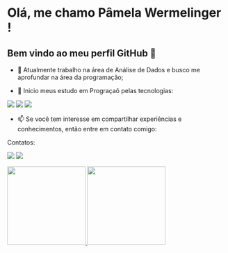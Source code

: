 # Olá, me chamo Pâmela Wermelinger ! 
## Bem vindo ao meu perfil GitHub 👋

- 🔭 Atualmente trabalho na área de Análise de Dados e busco me aprofundar
na área da programação;

- 🌱 Inicio meus estudo em Prograçaõ pelas tecnologias:

<div>
  <img src="https://img.shields.io/badge/HTML-239120?style=for-the-badge&logo=html5&logoColor=white">
  <img src="https://img.shields.io/badge/CSS-239120?&style=for-the-badge&logo=css3&logoColor=white">
  <img src="https://img.shields.io/badge/JavaScript-F7DF1E?style=for-the-badge&logo=javascript&logoColor=black">
</div>




- 📫 Se você tem interesse em compartilhar experiências e conhecimentos, então entre em contato comigo:

Contatos:

<a href = "mailto:pamelaazw9@gmail.com"><img loading="lazy" src="https://img.shields.io/badge/Gmail-D14836?style=for-the-badge&logo=gmail&logoColor=white" target="_blank"></a>
<a href="https://www.linkedin.com/in/pamelawermelinger" target="_blank"><img loading="lazy" src="https://img.shields.io/badge/-LinkedIn-%230077B5?style=for-the-badge&logo=linkedin&logoColor=white" target="_blank"></a>   
</div>


<div>
<a href="https://github.com/Pamelaazw9">
<img loading="lazy" height="180em" src="https://github-readme-stats.vercel.app/api/top-langs/?username=Pamelaazw9&layout=compact&langs_count=7&theme=dracula"/>
<img loading="lazy" height="180em" src="https://github-readme-stats.vercel.app/api?username=Pamelaazw9&show_icons=true&theme=dracula&include_all_commits=true&count_private=true"/>
</div>
